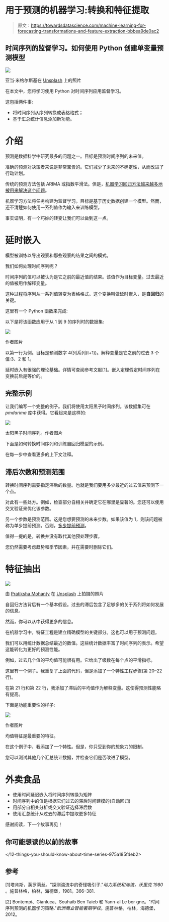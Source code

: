 # 用于预测的机器学习:转换和特征提取

> 原文：<https://towardsdatascience.com/machine-learning-for-forecasting-transformations-and-feature-extraction-bbbea9de0ac2>

## 时间序列的监督学习。如何使用 Python 创建单变量预测模型

![](img/75d58239cd32d17bd96062cf52bbb317.png)

亚当·米格尔斯基在 [Unsplash](https://unsplash.com?utm_source=medium&utm_medium=referral) 上的照片

在本文中，您将学习使用 Python 对时间序列应用监督学习。

这包括两件事:

*   将时间序列从序列转换成表格格式；
*   基于汇总统计信息添加新功能。

# 介绍

预测是数据科学中研究最多的问题之一。目标是预测时间序列的未来值。

准确的预测对决策者来说是非常宝贵的。它们减少了未来的不确定性，从而改进了行动计划。

传统的预测方法包括 ARIMA 或指数平滑法。但是，[机器学习回归方法越来越多地被用来解决这个问题](/machine-learning-for-forecasting-size-matters-b5271ec784dc)。

机器学习方法将任务构建为监督学习。目标是基于历史数据创建一个模型。然而，还不清楚如何使用一系列值作为输入来训练模型。

事实证明，有一个巧妙的转变让我们可以做到这一点。

# 延时嵌入

模型被训练以导出观察和那些观察的结果之间的模式。

我们如何处理时间序列呢？

时间序列的值可以被认为是它之前的最近值的结果。该值作为目标变量。过去最近的值被用作解释变量。

这种过程将序列从一系列值转变为表格格式。这个变换叫做延时嵌入，是**自回归**的关键。

这里有一个 Python 函数来完成:

以下是将该函数应用于从 1 到 9 的序列时的数据集:

![](img/fd8803c6ee045b33efa27b954cc139f0.png)

作者图片

以第一行为例。目标是预测数字 4(列系列(t+1))。解释变量是它之前的过去 3 个值:3、2 和 1。

延时嵌入有很强的理论基础。详情可查阅参考文献[1]。嵌入定理假定时间序列在变换前后是等价的。

## 完整示例

让我们编写一个完整的例子。我们将使用太阳黑子时间序列。该数据集可在 *pmdarima* 库中获得。它看起来是这样的:

![](img/73aa60ca799db16450d2a928c1bc06cf.png)

太阳黑子时间序列。作者图片

下面是如何转换时间序列和训练自回归模型的示例。

在每一步中查看更多的上下文注释。

## 滞后次数和预测范围

转换时间序列需要指定滞后的数量。也就是我们要用多少最近的过去值来预测下一个点。

对此有一些处方。例如，检查部分自相关并确定它在哪里是显著的。您还可以使用交叉验证来优化该参数。

另一个参数是预测范围。这是您想要预测的未来步数。如果该值为 1，则该问题被称为单步提前预测。否则，[多步提前预测](/6-methods-for-multi-step-forecasting-823cbde4127a)。

值得一提的是，转换并没有取代其他预处理步骤。

您仍然需要考虑趋势和季节因素，并在需要时删除它们。

# 特征抽出

![](img/92c64ce78caca1279cc491caabaa47fe.png)

由 [Pratiksha Mohanty](https://unsplash.com/@pratiksha_mohanty?utm_source=medium&utm_medium=referral) 在 [Unsplash](https://unsplash.com?utm_source=medium&utm_medium=referral) 上拍摄的照片

自回归方法背后有一个基本假设。过去的滞后包含了足够多的关于系列将如何发展的信息。

然而，你可以从中获得更多的信息。

在机器学习中，特征工程是建立精确模型的关键部分。这也可以用于预测问题。

我们可以用统计数据总结最近的数值。这些统计数据丰富了时间序列的表示。希望这能转化为更好的预测性能。

例如，过去几个值的平均值可能很有用。它给出了级数在每个点的平滑指标。

这里有一个例子。我重复了上面的代码，但是添加了一个特性工程步骤(第 20–22 行)。

在第 21 行和第 22 行，我添加了滞后的平均值作为解释变量。这使得预测性能略有提高。

下面是功能重要性的样子:

![](img/4505740fb673a72bd54cd3a7fe3b4287.png)

作者图片

均值特征是最重要的特征。

在这个例子中，我添加了一个特性。但是，你只受到你的想象力的限制。

您可以测试其他几个汇总统计数据，并检查它们是否改进了模型。

# 外卖食品

*   使用时间延迟嵌入将时间序列转换为矩阵
*   时间序列中的值是根据它们过去的滞后时间建模的(自动回归)
*   用部分自相关分析或交叉验证选择滞后数
*   使用汇总统计从过去的滞后中提取更多特征

感谢阅读，下一个故事再见！

## 你可能想读的以前的故事

</12-things-you-should-know-about-time-series-975a185f4eb2>  

## 参考

[1]塔肯斯，芙罗莉丝。"探测湍流中的奇怪吸引子."*动力系统和湍流，沃里克 1980* 。施普林格，柏林，海德堡，1981。366–381.

[2] Bontempi、Gianluca、Souhaib Ben Taieb 和 Yann-al Le bor gne。"时间序列预测的机器学习策略."*欧洲商业智能暑期学校*。施普林格，柏林，海德堡，2012。
